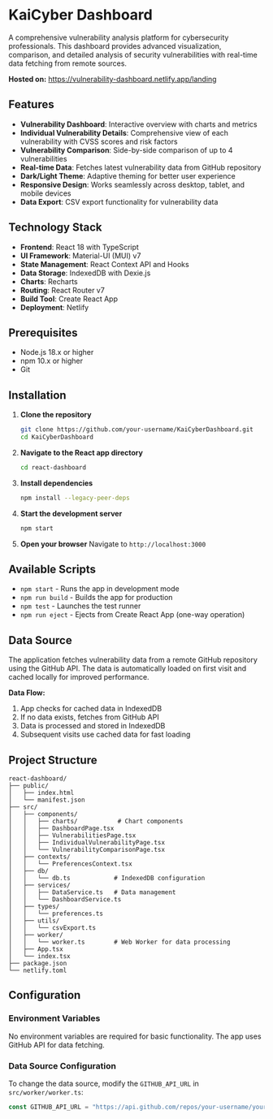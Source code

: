 # KaiCyber Dashboard

A comprehensive vulnerability analysis platform for cybersecurity professionals. This dashboard provides advanced visualization, comparison, and detailed analysis of security vulnerabilities with real-time data fetching from remote sources.


**Hosted on:** https://vulnerability-dashboard.netlify.app/landing

## Features

- **Vulnerability Dashboard**: Interactive overview with charts and metrics
- **Individual Vulnerability Details**: Comprehensive view of each vulnerability with CVSS scores and risk factors
- **Vulnerability Comparison**: Side-by-side comparison of up to 4 vulnerabilities
- **Real-time Data**: Fetches latest vulnerability data from GitHub repository
- **Dark/Light Theme**: Adaptive theming for better user experience
- **Responsive Design**: Works seamlessly across desktop, tablet, and mobile devices
- **Data Export**: CSV export functionality for vulnerability data

## Technology Stack

- **Frontend**: React 18 with TypeScript
- **UI Framework**: Material-UI (MUI) v7
- **State Management**: React Context API and Hooks
- **Data Storage**: IndexedDB with Dexie.js
- **Charts**: Recharts
- **Routing**: React Router v7
- **Build Tool**: Create React App
- **Deployment**: Netlify

## Prerequisites

- Node.js 18.x or higher
- npm 10.x or higher
- Git

## Installation

1. **Clone the repository**
   ```bash
   git clone https://github.com/your-username/KaiCyberDashboard.git
   cd KaiCyberDashboard
   ```

2. **Navigate to the React app directory**
   ```bash
   cd react-dashboard
   ```

3. **Install dependencies**
   ```bash
   npm install --legacy-peer-deps
   ```

4. **Start the development server**
   ```bash
   npm start
   ```

5. **Open your browser**
   Navigate to `http://localhost:3000`

## Available Scripts

- `npm start` - Runs the app in development mode
- `npm run build` - Builds the app for production
- `npm test` - Launches the test runner
- `npm run eject` - Ejects from Create React App (one-way operation)

## Data Source

The application fetches vulnerability data from a remote GitHub repository using the GitHub API. The data is automatically loaded on first visit and cached locally for improved performance.

**Data Flow:**
1. App checks for cached data in IndexedDB
2. If no data exists, fetches from GitHub API
3. Data is processed and stored in IndexedDB
4. Subsequent visits use cached data for fast loading

## Project Structure

```
react-dashboard/
├── public/
│   ├── index.html
│   └── manifest.json
├── src/
│   ├── components/
│   │   ├── charts/           # Chart components
│   │   ├── DashboardPage.tsx
│   │   ├── VulnerabilitiesPage.tsx
│   │   ├── IndividualVulnerabilityPage.tsx
│   │   └── VulnerabilityComparisonPage.tsx
│   ├── contexts/
│   │   └── PreferencesContext.tsx
│   ├── db/
│   │   └── db.ts            # IndexedDB configuration
│   ├── services/
│   │   ├── DataService.ts   # Data management
│   │   └── DashboardService.ts
│   ├── types/
│   │   └── preferences.ts
│   ├── utils/
│   │   └── csvExport.ts
│   ├── worker/
│   │   └── worker.ts        # Web Worker for data processing
│   ├── App.tsx
│   └── index.tsx
├── package.json
└── netlify.toml
```

## Configuration

### Environment Variables

No environment variables are required for basic functionality. The app uses GitHub API for data fetching.

### Data Source Configuration

To change the data source, modify the `GITHUB_API_URL` in `src/worker/worker.ts`:

```typescript
const GITHUB_API_URL = "https://api.github.com/repos/your-username/your-repo/contents/your-data-file.json";
```
